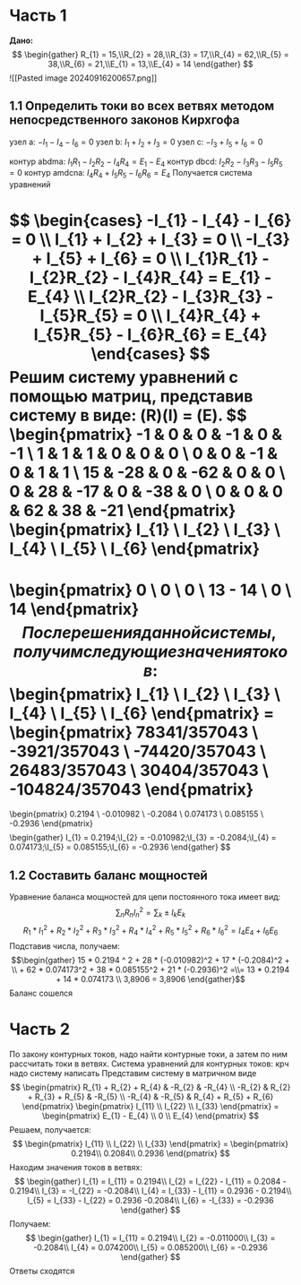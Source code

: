 # Часть 1
**Дано:**
$$
\begin{gather}
R_{1} = 15,\\R_{2} = 28,\\R_{3} = 17,\\R_{4} = 62,\\R_{5} = 38,\\R_{6} = 21,\\E_{1} = 13,\\E_{4} = 14
\end{gather}
$$
![[Pasted image 20240916200657.png]]
## 1.1 Определить токи во всех ветвях методом непосредственного законов Кирхгофа

узел a: $-I_{1} - I_{4} - I_{6} = 0$
узел b: $I_{1} + I_{2} + I_{3} = 0$
узел c: $-I_{3} + I_{5} + I_{6} = 0$

контур abdma: $I_{1}R_{1} - I_{2}R_{2} - I_{4}R_{4} = E_{1} - E_{4}$
контур dbcd: $I_{2}R_{2} - I_{3}R_{3} - I_{5}R_{5} = 0$
контур amdcna: $I_{4}R_{4} + I_{5}R_{5} - I_{6}R_{6} = E_{4}$
Получается система уравнений

$$
\begin{cases}
-I_{1} - I_{4} - I_{6} = 0 \\ I_{1} + I_{2} + I_{3} = 0 \\ -I_{3} + I_{5} + I_{6} = 0 \\ I_{1}R_{1} - I_{2}R_{2} - I_{4}R_{4} = E_{1} - E_{4} \\ I_{2}R_{2} - I_{3}R_{3} - I_{5}R_{5} = 0 \\ I_{4}R_{4} + I_{5}R_{5} - I_{6}R_{6} = E_{4}
\end{cases}
$$
Решим систему уравнений с помощью матриц, представив систему в виде: (R)(I) = (E).
$$
\begin{pmatrix}
-1 & 0 & 0 & -1 & 0 & -1 \\
1 & 1 & 1 & 0 & 0 & 0 \\
0 & 0 & -1 & 0 & 1 & 1 \\
15 & -28 & 0 & -62 & 0 & 0 \\
0 & 28 & -17 & 0 & -38 & 0 \\
0 & 0 & 0 & 62 & 38 & -21
\end{pmatrix}
\begin{pmatrix}
I_{1} \\
I_{2} \\
I_{3} \\
I_{4} \\
I_{5} \\
I_{6}
\end{pmatrix}
 = 
\begin{pmatrix}
0 \\
0 \\
0 \\
13 - 14 \\
0 \\
14
\end{pmatrix}
$$
После решения данной системы, получим следующие значения токов:
$$
\begin{pmatrix}
I_{1} \\
I_{2} \\
I_{3} \\
I_{4} \\
I_{5} \\
I_{6}
\end{pmatrix} = 
\begin{pmatrix}
  78341/357043 \\
  -3921/357043 \\
 -74420/357043 \\
  26483/357043 \\
  30404/357043 \\
-104824/357043
\end{pmatrix}
 = 
 \begin{pmatrix}
0.2194 \\
-0.010982 \\
-0.2084 \\
0.074173 \\
0.085155 \\
-0.2936
\end{pmatrix}
$$
$$
\begin{gather}
I_{1} = 0.2194;\\I_{2} = -0.010982;\\I_{3} = -0.2084;\\I_{4} = 0.074173;\\I_{5} = 0.085155;\\I_{6} = -0.2936
\end{gather}
$$
## 1.2 Составить баланс мощностей

Уравнение баланса мощностей для цепи постоянного тока имеет вид:
$$
\sum_{n}R_{n}I_{n}^2 = \sum_{k}\pm I_{k}E_{k}
$$
$$
R_{1}*I_{1}^2 + R_{2}*I_{2}^2 + R_{3}*I_{3}^2 + R_{4}*I_{4}^2 + R_{5}*I_{5}^2 + R_{6}*I_{6}^2 = I_{4}E_{4} + I_{6}E_{6}
$$
Подставив числа, получаем:
$$\begin{gather}
15 * 0.2194 ^ 2 + 28 * (-0.010982)^2 + 17 * (-0.2084)^2 + \\ + 62 * 0.074173^2 + 38 * 0.085155^2 + 21 * (-0.2936)^2 =\\= 13 * 0.2194 + 14 * 0.074173
\\
3,8906 = 3,8906
\end{gather}$$
Баланс сошелся

# Часть 2
По закону контурных токов, надо найти контурные токи, а затем по ним рассчитать токи в ветвях.
Система уравнений для контурных токов:
крч надо систему написать
Представим систему в матричном виде
$$
\begin{pmatrix}
R_{1} + R_{2} + R_{4} & -R_{2} & -R_{4} \\
-R_{2} & R_{2} + R_{3} + R_{5} & -R_{5} \\
-R_{4} & -R_{5} & R_{4} + R_{5} + R_{6}
\end{pmatrix}
\begin{pmatrix}
I_{11} \\
I_{22} \\
I_{33}
\end{pmatrix} = 
\begin{pmatrix}
E_{1} - E_{4} \\
0 \\
E_{4}
\end{pmatrix}
$$
Решаем, получается:
$$
\begin{pmatrix}
I_{11} \\
I_{22} \\
I_{33}
\end{pmatrix} = 
\begin{pmatrix}
0.2194\\
0.2084\\
0.2936
\end{pmatrix}
$$
Находим значения токов в ветвях:
$$
\begin{gather}
I_{1} = I_{11} = 0.2194\\
I_{2} = I_{22} - I_{11} = 0.2084 - 0.2194\\
I_{3} = -I_{22} = -0.2084\\
I_{4} = I_{33} - I_{11} = 0.2936 - 0.2194\\
I_{5} = I_{33} - I_{22} = 0.2936 -0.2084\\
I_{6} = -I_{33} = -0.2936
\end{gather}
$$
Получаем:
$$
\begin{gather}
I_{1} = I_{11} = 0.2194\\
I_{2} = -0.011000\\
I_{3} = -0.2084\\
I_{4} = 0.074200\\
I_{5} = 0.085200\\
I_{6} = -0.2936
\end{gather}
$$
Ответы сходятся
